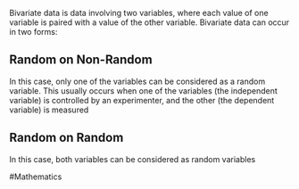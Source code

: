 Bivariate data is data involving two variables, where each value of one variable is paired with a value of the other variable. Bivariate data can occur in two forms:
## Random on Non-Random
In this case, only one of the variables can be considered as a random variable. This usually occurs when one of the variables (the independent variable) is controlled by an experimenter, and the other (the dependent variable) is measured
## Random on Random
In this case, both variables can be considered as random variables

#Mathematics